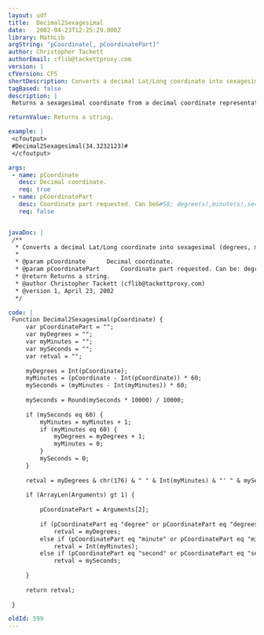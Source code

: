 ```yaml
---
layout: udf
title:  Decimal2Sexagesimal
date:   2002-04-23T12:25:29.000Z
library: MathLib
argString: "pCoordinate[, pCoordinatePart]"
author: Christopher Tackett
authorEmail: cflib@tackettproxy.com
version: 1
cfVersion: CF5
shortDescription: Converts a decimal Lat/Long coordinate into sexagesimal (degrees, minutes, seconds).
tagBased: false
description: |
 Returns a sexagesimal coordinate from a decimal coordinate representation.  Also will return just a part of the sexagesimal coordinate if requested.

returnValue: Returns a string.

example: |
 <cfoutput>
 #Decimal2Sexagesimal(34.3232123)#
 </cfoutput>

args:
 - name: pCoordinate
   desc: Decimal coordinate.
   req: true
 - name: pCoordinatePart
   desc: Coordinate part requested. Can be&#58; degree(s),minute(s),second(s)
   req: false


javaDoc: |
 /**
  * Converts a decimal Lat/Long coordinate into sexagesimal (degrees, minutes, seconds).
  * 
  * @param pCoordinate      Decimal coordinate. 
  * @param pCoordinatePart      Coordinate part requested. Can be: degree(s),minute(s),second(s) 
  * @return Returns a string. 
  * @author Christopher Tackett (cflib@tackettproxy.com) 
  * @version 1, April 23, 2002 
  */

code: |
 Function Decimal2Sexagesimal(pCoordinate) {
     var pCoordinatePart = "";
     var myDegrees = "";
     var myMinutes = "";
     var mySeconds = "";
     var retval = "";
     
     myDegrees = Int(pCoordinate);
     myMinutes = (pCoordinate - Int(pCoordinate)) * 60;
     mySeconds = (myMinutes - Int(myMinutes)) * 60;
     
     mySeconds = Round(mySeconds * 10000) / 10000;
     
     if (mySeconds eq 60) {
         myMinutes = myMinutes + 1;
         if (myMinutes eq 60) {
             myDegrees = myDegrees + 1;
             myMinutes = 0;
         }
         mySeconds = 0;
     }
     
     retval = myDegrees & chr(176) & " " & Int(myMinutes) & "' " & mySeconds & chr(34);
     
     if (ArrayLen(Arguments) gt 1) {
     
         pCoordinatePart = Arguments[2];
         
         if (pCoordinatePart eq "degree" or pCoordinatePart eq "degrees" or pCoordinatePart eq 1)
             retval = myDegrees;
         else if (pCoordinatePart eq "minute" or pCoordinatePart eq "minutes" or pCoordinatePart eq 2)
             retval = Int(myMinutes);
         else if (pCoordinatePart eq "second" or pCoordinatePart eq "seconds" or pCoordinatePart eq 3)
             retval = mySeconds;
             
     }
     
     return retval;
 
 }

oldId: 599
---
```


